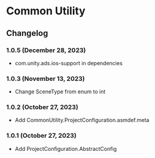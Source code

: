 # Common Utility

## Changelog

### 1.0.5 (December 28, 2023)
+ com.unity.ads.ios-support in dependencies

### 1.0.3 (November 13, 2023)
+ Change SceneType from enum to int

### 1.0.2 (October 27, 2023)
+ Add CommonUtility.ProjectConfiguration.asmdef.meta

### 1.0.1 (October 27, 2023)
+ Add ProjectConfiguration.AbstractConfig